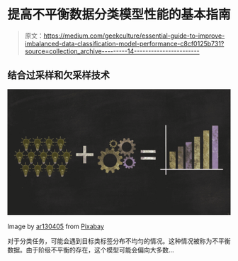 # 提高不平衡数据分类模型性能的基本指南

> 原文：<https://medium.com/geekculture/essential-guide-to-improve-imbalanced-data-classification-model-performance-c8cf0125b731?source=collection_archive---------14----------------------->

## 结合过采样和欠采样技术

![](img/1d860577c800f01a0b9870719309170d.png)

Image by [ar130405](https://pixabay.com/users/ar130405-423602/?utm_source=link-attribution&amp;utm_medium=referral&amp;utm_campaign=image&amp;utm_content=2081168) from [Pixabay](https://pixabay.com/?utm_source=link-attribution&amp;utm_medium=referral&amp;utm_campaign=image&amp;utm_content=2081168)

对于分类任务，可能会遇到目标类标签分布不均匀的情况。这种情况被称为不平衡数据。由于阶级不平衡的存在，这个模型可能会偏向大多数…